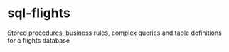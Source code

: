 # sql-flights
 Stored procedures, business rules, complex queries and table definitions for a flights database 
